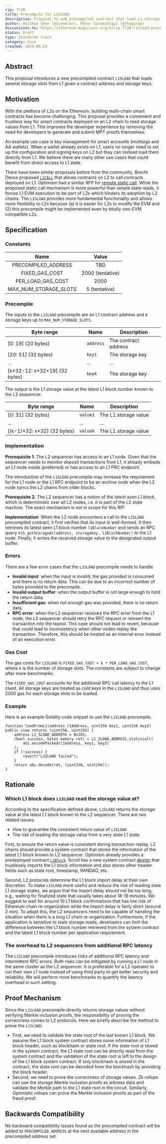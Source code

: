 ```yaml
---
rip: 7728
title: Precompile for L1SLOAD
description: Proposal to add precompiled contract that load L1 storage slots.
author: Haichen Shen (@icemelon), Péter Garamvölgyi (@Thegaram)
discussions-to: https://ethereum-magicians.org/t/rip-7728-l1sload-precompile/20388
status: Draft
type: Standards Track
category: Core
created: 2024-06-24
---
```


## Abstract

This proposal introduces a new precompiled contract `L1SLOAD` that loads several storage slots from L1 given a contract address and storage keys.

## Motivation

With the plethora of L2s on the Ethereum, building multi-chain smart contracts has become challenging. This proposal provides a convenient and trustless way for smart contracts deployed on an L2 chain to read storage values from L1. This improves the developer experience by removing the need for developers to generate and submit MPT proofs themselves.

An example use case is key management for smart accounts (multisigs and AA wallets). When a wallet already exists on L1, users no longer need to set up the configuration and signing keys on L2 but they can instead load them directly from L1. We believe there are many other use cases that could benefit from direct access to L1 state.

There have been similar proposals before from the community. Brecht Devos proposed [`L1CALL`](https://ethresear.ch/t/cross-layer-communication-trivially-provable-and-efficient-read-access-to-the-parent-chain/15396) that allows contracts on L2 to call contracts deployed on L1. Optimism had a similar RFP for [remote static call](https://github.com/ethereum-optimism/ecosystem-contributions/issues/76). While the proposed static call mechanism is more powerful than simple state reads, it forces L1 EVM execution to be part of L2s which hinders its adoption by L2 chains. The `L1SLOAD` provides more fundamental functionality and allows more flexibility to L2s because (a) it is easier for L2s to modify the EVM and (2) this precompile might be implemented even by totally non-EVM compatible L2s.


## Specification

### Constants

| Name                  | Value            |
|:---------------------:|:----------------:|
| PRECOMPILED_ADDRESS   | TBD              |
| FIXED_GAS_COST        | 2000 (tentative) |
| PER_LOAD_GAS_COST     | 2000             |
| MAX_NUM_STORAGE_SLOTS | 5 (tentative)    |

### Precompile

The inputs to the `L1SLOAD` precompile are an L1 contract address and $k$ storage keys up to `MAX_NUM_STORAGE_SLOTS`.

| Byte range | Name | Description |
| --- | --- | --- |
| [0: 19] (20 bytes) | `address` | The contract address |
| [20: 51] (32 bytes) | `key1` | The storage key |
| ... | ... | ... |
| [`k`\*32-12: `k`\*32+19] (32 bytes) | `keyk` | The storage key |

The output is the L1 storage value at the latest L1 block number known to the L2 sequencer.

| Byte range | Name | Description |
| --- | --- | --- |
| [0: 31] (32 bytes) | `value1` | The L1 storage value |
| ... | ... | ... |
| [(`k`-1)\*32: `k`\*32] (32 bytes) | `valuek` | The L1 storage value |

### Implementation

**Prerequisite 1**: The L2 sequencer has access to an L1 node. Given that the sequencer needs to monitor deposit transactions from L1, it already embeds an L1 node inside (preferred) or has access to an L1 PRC endpoint.

The introduction of the `L1SLOAD` precompile may increase the requirement for the L1 node or the L1 RPC endpoint to be an archive node when the L2 node syncs the L2 chains from older blocks.

**Prerequisite 2**: The L2 sequencer has a notion of the *latest seen L1 block*, which is deterministic over all L2 nodes, i.e. it is part of the L2 state machine. The exact mechanism is not in scope for this RIP.

**Implementation**: When the L2 node encounters a call to the `L1SLOAD` precompiled contract, it first verifies that its input is well-formed. It then retrieves its latest seen L1 block number `l1BlockNumber` and sends an RPC query `eth_getStorageAt(address, storageKey, l1BlockNumber)` to the L1 node. Finally, it writes the received storage value to the designated output buffer.

### Errors

There are a few error cases that the `L1SLOAD` precompile needs to handle
- **Invalid input**: when the input is invalid, the gas provided is consumed and there is no return data. This can be due to an incorrect number of bytes provided to the precompile.
- **Invalid output buffer**: when the output buffer is not large enough to hold the return data.
- **Insufficient gas**: when not enough gas was provided, there is no return data.
- **RPC error**: when the L2 sequencer receives the RPC error from the L1 node, the L2 sequencer should retry the RPC request or reinsert the transaction into the txpool. This case should not lead to revert, because that could lead to inconsistency when other nodes replay the transaction. Therefore, this should be treated as an internal error instead of an execution error.

### Gas Cost

The gas costs for `L1SLOAD` is `FIXED_GAS_COST + k * PER_LOAD_GAS_COST`, where `k` is the number of storage slots. The constants are subject to change after more benchmarks.

The `FIXED_GAS_COST` accounts for the additional RPC call latency to the L1 client. All storage keys are treated as cold keys in the `L1SLOAD` and thus uses 2000 gas for each storage slots to be loaded.

### Example

Here is an example Solidity code snippet to use the `L1SLOAD` precompile.

```solidity=
function loadFromL1(address l1Address, uint256 key1, uint256 key2) public view returns (uint256, uint256) {
    address L1_SLOAD_ADDRESS = 0x101;
    (bool success, bytes memory ret) = L1_SLOAD_ADDRESS.staticcall(
        abi.encodePacked(l1Address, key1, key2)
    );
    if (!success) {
        revert("L1SLOAD failed");
    }
    return abi.decode(ret, (uint256, uint256));
}
```

## Rationale

### Which L1 block does `L1SLOAD` read the storage value at?

According to the specification defined above, `L1SLOAD` returns the storage value at the latest L1 block known to the L2 sequencer. There are two related issues:
- How to guarantee the consistent return value of `L1SLOAD`
- The risk of loading the storage value from a very stale L1 state.

First, to ensure the return value is consistent during transaction replay, L2 chains should provide a system contract that stores the information of the latest L1 block known to L2 sequencer. Optimism already provides a predeployed contract [`L1Block`](https://docs.optimism.io/stack/protocol/rollup/smart-contracts#l1block). Scroll has a new system contract [design](https://www.notion.so/scrollzkp/L1Blocks-System-Contract-b1a137eacea74819a3fa57d7d6e52498?pvs=4) that trustlessly imports the L1 block information and also stores other header fields such as state root, timestamp, RANDAO, etc.

Second, L2 protocols determine the L1 block import delay at their own discretion. To make `L1SLOAD` more useful and reduce the risk of reading stale L1 storage states, we argue that the import delay should not be too long, e.g., waiting for finalized state that usually takes about 18-19 minutes. We suggest to wait for around 10 L1 block confirmations that has low risk of Ethereum chain re-organization while the import delay is fairly short (around 2 min). To adopt this, the L2 sequencers need to be capable of handling the situation when there is a long L1 chain re-organization. Furthermore, if the application is sensitive to stale storage reads, developers can limit the difference between the L1 block number retrieved from the system contract and the latest L1 block number per application requirement.

### The overhead to L2 sequencers from additional RPC latency
The `L1SLOAD` precompile introduces risks of additional RPC latency and intermittent RPC errors. Both risks can be mitigated by running a L1 node in the same cluster as the L2 sequencer. It is preferable for a L2 operator to run their own L1 node instead of using third party to get better security and reliability. We will perform more benchmarks to quantify the latency overhead in such setting.

## Proof Mechanism

Since the `L1SLOAD` precompile directly returns storage values without verifying Merkle inclusion proofs, the responsibility of proving the correctness comes to L2 protocols. Here we briefly describe the method to prove the `L1SLOAD`:
- First, we need to validate the state root of the last known L1 block. We assume the L1 block system contract stores some information of L1 block header, such as blockhash or state root. If the state root is stored in the system contract, the L1 state root can be directly read from the system contract and the validation of the state root is left to the design of the L1 block system contract. If only blockhash is stored in the contract, the state root can be decoded from the blockhash by providing the block header.
- Second, we need to prove the correctness of storage values. Zk rollups can use the storage Merkle inclusion proofs as witness data and validate the Merkle path to the L1 state root in the circuit. Similarly, Optimistic rollups can prove the Merkle inclusion proofs as part of the fraud proof.

## Backwards Compatibility

No backward compatibility issues found as the precompiled contract will be added to `PRECOMPILED_ADDRESS` at the next available address in the precompiled address set.

